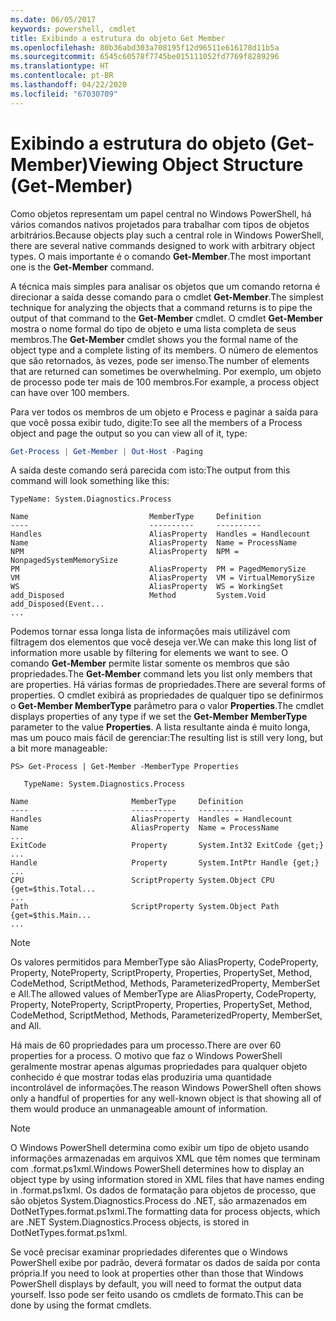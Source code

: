 ```yaml
---
ms.date: 06/05/2017
keywords: powershell, cmdlet
title: Exibindo a estrutura do objeto Get Member
ms.openlocfilehash: 80b36abd303a708195f12d96511e616178d11b5a
ms.sourcegitcommit: 6545c60578f7745be015111052fd7769f8289296
ms.translationtype: HT
ms.contentlocale: pt-BR
ms.lasthandoff: 04/22/2020
ms.locfileid: "67030709"
---
```

# <a name="viewing-object-structure-get-member"></a><span data-ttu-id="28591-103">Exibindo a estrutura do objeto (Get-Member)</span><span class="sxs-lookup"><span data-stu-id="28591-103">Viewing Object Structure (Get-Member)</span></span>

<span data-ttu-id="28591-104">Como objetos representam um papel central no Windows PowerShell, há vários comandos nativos projetados para trabalhar com tipos de objetos arbitrários.</span><span class="sxs-lookup"><span data-stu-id="28591-104">Because objects play such a central role in Windows PowerShell, there are several native commands designed to work with arbitrary object types.</span></span> <span data-ttu-id="28591-105">O mais importante é o comando **Get-Member**.</span><span class="sxs-lookup"><span data-stu-id="28591-105">The most important one is the **Get-Member** command.</span></span>

<span data-ttu-id="28591-106">A técnica mais simples para analisar os objetos que um comando retorna é direcionar a saída desse comando para o cmdlet **Get-Member**.</span><span class="sxs-lookup"><span data-stu-id="28591-106">The simplest technique for analyzing the objects that a command returns is to pipe the output of that command to the **Get-Member** cmdlet.</span></span> <span data-ttu-id="28591-107">O cmdlet **Get-Member** mostra o nome formal do tipo de objeto e uma lista completa de seus membros.</span><span class="sxs-lookup"><span data-stu-id="28591-107">The **Get-Member** cmdlet shows you the formal name of the object type and a complete listing of its members.</span></span> <span data-ttu-id="28591-108">O número de elementos que são retornados, às vezes, pode ser imenso.</span><span class="sxs-lookup"><span data-stu-id="28591-108">The number of elements that are returned can sometimes be overwhelming.</span></span> <span data-ttu-id="28591-109">Por exemplo, um objeto de processo pode ter mais de 100 membros.</span><span class="sxs-lookup"><span data-stu-id="28591-109">For example, a process object can have over 100 members.</span></span>

<span data-ttu-id="28591-110">Para ver todos os membros de um objeto e Process e paginar a saída para que você possa exibir tudo, digite:</span><span class="sxs-lookup"><span data-stu-id="28591-110">To see all the members of a Process object and page the output so you can view all of it, type:</span></span>

```powershell
Get-Process | Get-Member | Out-Host -Paging
```

<span data-ttu-id="28591-111">A saída deste comando será parecida com isto:</span><span class="sxs-lookup"><span data-stu-id="28591-111">The output from this command will look something like this:</span></span>

```output
TypeName: System.Diagnostics.Process

Name                           MemberType     Definition
----                           ----------     ----------
Handles                        AliasProperty  Handles = Handlecount
Name                           AliasProperty  Name = ProcessName
NPM                            AliasProperty  NPM = NonpagedSystemMemorySize
PM                             AliasProperty  PM = PagedMemorySize
VM                             AliasProperty  VM = VirtualMemorySize
WS                             AliasProperty  WS = WorkingSet
add_Disposed                   Method         System.Void add_Disposed(Event...
...
```

<span data-ttu-id="28591-112">Podemos tornar essa longa lista de informações mais utilizável com filtragem dos elementos que você deseja ver.</span><span class="sxs-lookup"><span data-stu-id="28591-112">We can make this long list of information more usable by filtering for elements we want to see.</span></span> <span data-ttu-id="28591-113">O comando **Get-Member** permite listar somente os membros que são propriedades.</span><span class="sxs-lookup"><span data-stu-id="28591-113">The **Get-Member** command lets you list only members that are properties.</span></span> <span data-ttu-id="28591-114">Há várias formas de propriedades.</span><span class="sxs-lookup"><span data-stu-id="28591-114">There are several forms of properties.</span></span> <span data-ttu-id="28591-115">O cmdlet exibirá as propriedades de qualquer tipo se definirmos o **Get-Member MemberType** parâmetro para o valor **Properties**.</span><span class="sxs-lookup"><span data-stu-id="28591-115">The cmdlet displays properties of any type if we set the **Get-Member MemberType** parameter to the value **Properties**.</span></span> <span data-ttu-id="28591-116">A lista resultante ainda é muito longa, mas um pouco mais fácil de gerenciar:</span><span class="sxs-lookup"><span data-stu-id="28591-116">The resulting list is still very long, but a bit more manageable:</span></span>

```
PS> Get-Process | Get-Member -MemberType Properties

   TypeName: System.Diagnostics.Process

Name                       MemberType     Definition
----                       ----------     ----------
Handles                    AliasProperty  Handles = Handlecount
Name                       AliasProperty  Name = ProcessName
...
ExitCode                   Property       System.Int32 ExitCode {get;}
...
Handle                     Property       System.IntPtr Handle {get;}
...
CPU                        ScriptProperty System.Object CPU {get=$this.Total...
...
Path                       ScriptProperty System.Object Path {get=$this.Main...
...
```

> [!NOTE]
> <span data-ttu-id="28591-117">Os valores permitidos para MemberType são AliasProperty, CodeProperty, Property, NoteProperty, ScriptProperty, Properties, PropertySet, Method, CodeMethod, ScriptMethod, Methods, ParameterizedProperty, MemberSet e All.</span><span class="sxs-lookup"><span data-stu-id="28591-117">The allowed values of MemberType are AliasProperty, CodeProperty, Property, NoteProperty, ScriptProperty, Properties, PropertySet, Method, CodeMethod, ScriptMethod, Methods, ParameterizedProperty, MemberSet, and All.</span></span>

<span data-ttu-id="28591-118">Há mais de 60 propriedades para um processo.</span><span class="sxs-lookup"><span data-stu-id="28591-118">There are over 60 properties for a process.</span></span> <span data-ttu-id="28591-119">O motivo que faz o Windows PowerShell geralmente mostrar apenas algumas propriedades para qualquer objeto conhecido é que mostrar todas elas produziria uma quantidade incontrolável de informações.</span><span class="sxs-lookup"><span data-stu-id="28591-119">The reason Windows PowerShell often shows only a handful of properties for any well-known object is that showing all of them would produce an unmanageable amount of information.</span></span>

> [!NOTE]
> <span data-ttu-id="28591-120">O Windows PowerShell determina como exibir um tipo de objeto usando informações armazenadas em arquivos XML que têm nomes que terminam com .format.ps1xml.</span><span class="sxs-lookup"><span data-stu-id="28591-120">Windows PowerShell determines how to display an object type by using information stored in XML files that have names ending in .format.ps1xml.</span></span> <span data-ttu-id="28591-121">Os dados de formatação para objetos de processo, que são objetos System.Diagnostics.Process do .NET, são armazenados em DotNetTypes.format.ps1xml.</span><span class="sxs-lookup"><span data-stu-id="28591-121">The formatting data for process objects, which are .NET System.Diagnostics.Process objects, is stored in DotNetTypes.format.ps1xml.</span></span>

<span data-ttu-id="28591-122">Se você precisar examinar propriedades diferentes que o Windows PowerShell exibe por padrão, deverá formatar os dados de saída por conta própria.</span><span class="sxs-lookup"><span data-stu-id="28591-122">If you need to look at properties other than those that Windows PowerShell displays by default, you will need to format the output data yourself.</span></span> <span data-ttu-id="28591-123">Isso pode ser feito usando os cmdlets de formato.</span><span class="sxs-lookup"><span data-stu-id="28591-123">This can be done by using the format cmdlets.</span></span>

